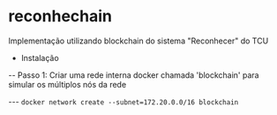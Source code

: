 # reconhechain
Implementação utilizando blockchain do sistema "Reconhecer" do TCU

- Instalação

-- Passo 1: Criar uma rede interna docker chamada 'blockchain' para simular os múltiplos nós da rede

--- `docker network create --subnet=172.20.0.0/16 blockchain`
